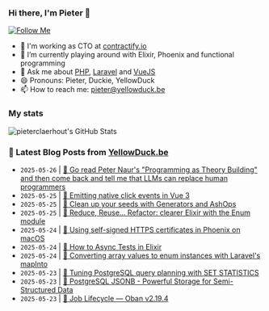 ### Hi there, I'm Pieter 👋  
[![Follow Me](https://img.shields.io/github/followers/pieterclaerhout?label=Follow&style=social)](https://github.com/pieterclaerhout)

- 🏢 I'm working as CTO at [contractify.io](https://contractify.io)
- 🌱 I’m currently playing around with Elixir, Phoenix and functional programming
- 💬 Ask me about [PHP](https://php.net), [Laravel](http://laravel.com) and [VueJS](https://vuejs.org)
- 😄 Pronouns: Pieter, Duckie, YellowDuck
- 📫 How to reach me: pieter@yellowduck.be

### My stats

![pieterclaerhout's GitHub Stats](https://github-readme-stats.vercel.app/api?username=pieterclaerhout&show_icons=true&count_private=true&line_height=40)

### 📩 Latest Blog Posts from [YellowDuck.be](https://www.yellowduck.be/)
<!-- BLOG-POST-LIST:START -->
- `2025-05-26` | [🔗 Go read Peter Naur&#39;s &quot;Programming as Theory Building&quot; and then come back and tell me that LLMs can replace human programmers](https://www.yellowduck.be/posts/go-read-peter-naurs-programming-as-theory-building-and-then-come-back-and-tell-me-that-llms-can-replace-human-programmers)  
- `2025-05-25` | [🐥 Emitting native click events in Vue 3](https://www.yellowduck.be/posts/emitting-native-click-events-in-vue-3)  
- `2025-05-25` | [🔗 Clean up your seeds with Generators and AshOps](https://www.yellowduck.be/posts/clean-up-your-seeds-with-generators-and-ashops)  
- `2025-05-25` | [🔗 Reduce, Reuse… Refactor: clearer Elixir with the Enum module](https://www.yellowduck.be/posts/reduce-reuse-refactor-clearer-elixir-with-the-enum-module)  
- `2025-05-24` | [🐥 Using self-signed HTTPS certificates in Phoenix on macOS](https://www.yellowduck.be/posts/using-self-signed-https-certificates-in-phoenix-on-macos)  
- `2025-05-24` | [🔗 How to Async Tests in Elixir](https://www.yellowduck.be/posts/how-to-async-tests-in-elixir)  
- `2025-05-24` | [🔗 Converting array values to enum instances with Laravel&#39;s mapInto](https://www.yellowduck.be/posts/converting-array-values-to-enum-instances-with-laravels-mapinto-method)  
- `2025-05-23` | [🐥 Tuning PostgreSQL query planning with SET STATISTICS](https://www.yellowduck.be/posts/tuning-postgresql-query-planning-with-set-statistics)  
- `2025-05-23` | [🔗 PostgreSQL JSONB - Powerful Storage for Semi-Structured Data](https://www.yellowduck.be/posts/postgresql-jsonb-powerful-storage-for-semi-structured-data)  
- `2025-05-23` | [🔗 Job Lifecycle — Oban v2.19.4](https://www.yellowduck.be/posts/job-lifecycle-oban-v2-19-4)  

<!-- BLOG-POST-LIST:END -->
